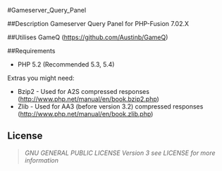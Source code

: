 #Gameserver_Query_Panel


##Description
Gameserver Query Panel for PHP-Fusion 7.02.X


##Utilises
GameQ (https://github.com/Austinb/GameQ)

##Requirements
*  PHP 5.2 (Recommended 5.3, 5.4)

Extras you might need:
* Bzip2 - Used for A2S compressed responses (http://www.php.net/manual/en/book.bzip2.php)
* Zlib - Used for AA3 (before version 3.2) compressed responses (http://www.php.net/manual/en/book.zlib.php)


## License
> *GNU GENERAL PUBLIC LICENSE Version 3
>  see LICENSE for more information*